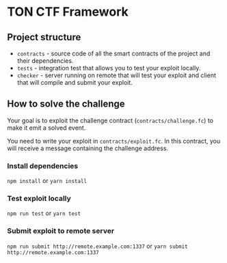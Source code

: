 # TON CTF Framework

## Project structure

- `contracts` - source code of all the smart contracts of the project and their dependencies.
- `tests` - integration test that allows you to test your exploit locally.
- `checker` - server running on remote that will test your exploit and client that will compile and submit your exploit.

## How to solve the challenge

Your goal is to exploit the challenge contract (`contracts/challenge.fc`) to make it emit a solved event.

You need to write your exploit in `contracts/exploit.fc`. In this contract, you will receive a message containing the challenge address.

### Install dependencies

`npm install` or `yarn install`

### Test exploit locally

`npm run test` or `yarn test`

### Submit exploit to remote server

`npm run submit http://remote.example.com:1337` or `yarn submit http://remote.example.com:1337`
